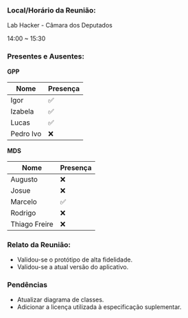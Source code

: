 ### Local/Horário da Reunião:

Lab Hacker - Câmara dos Deputados

14:00  ~  15:30

### Presentes e Ausentes:
**GPP**

Nome      |   Presença
---       |    ---
Igor      |    :white_check_mark:
Izabela   |    :white_check_mark:
Lucas     |    :white_check_mark:
Pedro Ivo |    :x:

**MDS**

Nome      |   Presença
---       |    ---
Augusto   |    :x:
Josue     |    :x:
Marcelo   |    :white_check_mark:
Rodrigo   |    :x:
Thiago Freire|    :x:

### Relato da Reunião:

* Validou-se o protótipo de alta fidelidade.
* Validou-se a atual versão do aplicativo.

### Pendências

* Atualizar diagrama de classes.
* Adicionar a licença utilizada à especificação suplementar.
